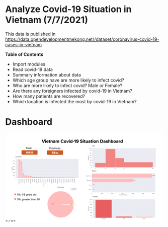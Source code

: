 # Analyze Covid-19 Situation in Vietnam (7/7/2021)
This data is published in
https://data.opendevelopmentmekong.net//dataset/coronavirus-covid-19-cases-in-vietnam

**Table of Contents**
* Import modules
* Read covid-19 data
* Summary information about data
* Which age group have are more likely to infect covid?
* Who are more likely to infect covid? Male or Female?
* Are there any foreigners infected by covid-19 in Vietnam?
* How many patients are recovered?
* Which location is infected the most by covid-19 in Vietnam?

# Dashboard
![alt text](https://raw.githubusercontent.com/nguyenduchuy271197/vietnamese-covid-19-analysis/main/dashboard.png)
